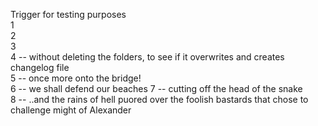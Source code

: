 Trigger for testing purposes  
1  
2  
3  
4 -- without deleting the folders, to see if it overwrites and creates changelog file  
5 -- once more onto the bridge!  
6 -- we shall defend our beaches
7 -- cutting off the head of the snake  
8 -- ..and the rains of hell puored over the foolish bastards that chose to challenge might of Alexander

